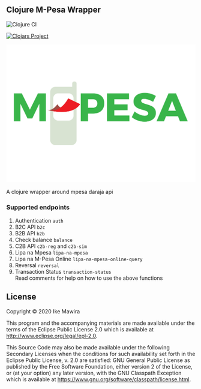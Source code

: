 ## Clojure M-Pesa Wrapper

![Clojure CI](https://github.com/MawiraIke/clojure-mpesa-wrapper/workflows/Clojure%20CI/badge.svg?branch=master)


[![Clojars Project](https://img.shields.io/clojars/v/clojure-mpesa-wrapper.svg)](https://clojars.org/clojure-mpesa-wrapper)



![M-Pesa](images/mpesa.png)

A clojure wrapper around mpesa daraja api


### Supported endpoints
1. Authentication ```auth```
2. B2C API ```b2c```
3. B2B API ```b2b```
4. Check balance ```balance```
5. C2B API ```c2b-reg``` and ```c2b-sim```
6. Lipa na Mpesa ```lipa-na-mpesa```
7. Lipa na M-Pesa Online ```lipa-na-mpesa-online-query```
8. Reversal ```reversal```
9. Transaction Status ```transaction-status```  
Read comments for help on how to use the above functions

## License

Copyright © 2020 Ike Mawira

This program and the accompanying materials are made available under the
terms of the Eclipse Public License 2.0 which is available at
http://www.eclipse.org/legal/epl-2.0.

This Source Code may also be made available under the following Secondary
Licenses when the conditions for such availability set forth in the Eclipse
Public License, v. 2.0 are satisfied: GNU General Public License as published by
the Free Software Foundation, either version 2 of the License, or (at your
option) any later version, with the GNU Classpath Exception which is available
at https://www.gnu.org/software/classpath/license.html.
